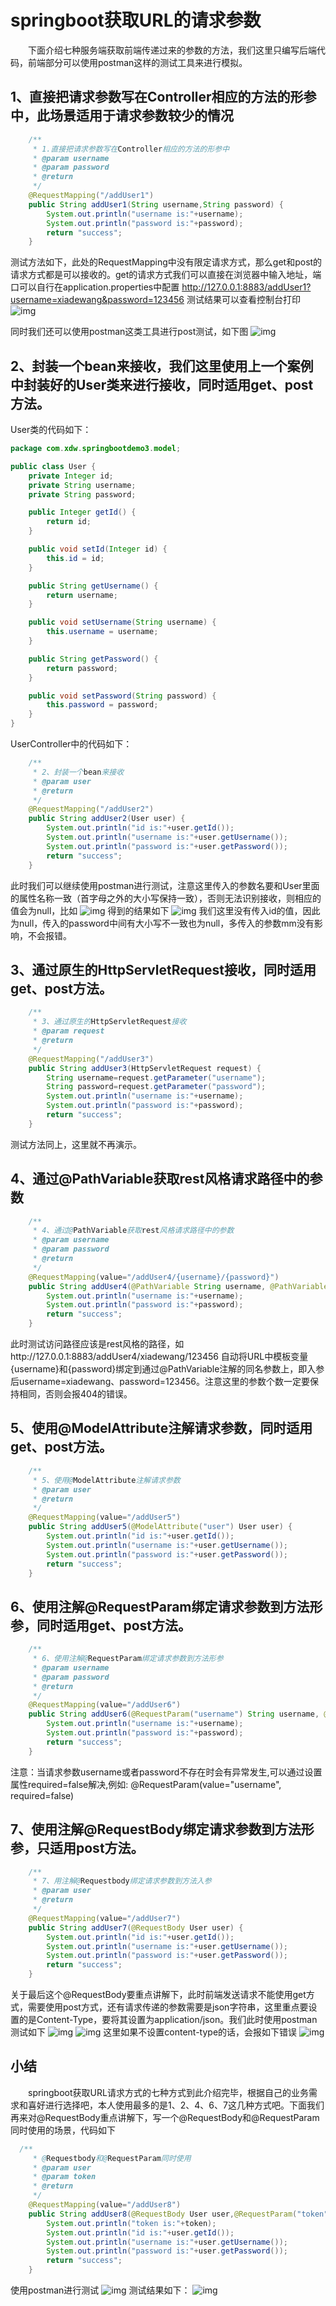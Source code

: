 # springboot获取URL的请求参数
　　下面介绍七种服务端获取前端传递过来的参数的方法，我们这里只编写后端代码，前端部分可以使用postman这样的测试工具来进行模拟。

## 1、直接把请求参数写在Controller相应的方法的形参中，此场景适用于请求参数较少的情况

```java
    /**
     * 1.直接把请求参数写在Controller相应的方法的形参中
     * @param username
     * @param password
     * @return
     */
    @RequestMapping("/addUser1")
    public String addUser1(String username,String password) {
        System.out.println("username is:"+username);
        System.out.println("password is:"+password);
        return "success";
    }
```

测试方法如下，此处的RequestMapping中没有限定请求方式，那么get和post的请求方式都是可以接收的。get的请求方式我们可以直接在浏览器中输入地址，端口可以自行在application.properties中配置
http://127.0.0.1:8883/addUser1?username=xiadewang&password=123456
测试结果可以查看控制台打印
![img](img/img1.jpg)

同时我们还可以使用postman这类工具进行post测试，如下图
![img](img/img2.jpg)

## 2、封装一个bean来接收，我们这里使用上一个案例中封装好的User类来进行接收，同时适用get、post方法。

User类的代码如下：
```java
package com.xdw.springbootdemo3.model;

public class User {
    private Integer id;
    private String username;
    private String password;

    public Integer getId() {
        return id;
    }

    public void setId(Integer id) {
        this.id = id;
    }

    public String getUsername() {
        return username;
    }

    public void setUsername(String username) {
        this.username = username;
    }

    public String getPassword() {
        return password;
    }

    public void setPassword(String password) {
        this.password = password;
    }
}

```

UserController中的代码如下：
```java
    /**
     * 2、封装一个bean来接收
     * @param user
     * @return
     */
    @RequestMapping("/addUser2")
    public String addUser2(User user) {
        System.out.println("id is:"+user.getId());
        System.out.println("username is:"+user.getUsername());
        System.out.println("password is:"+user.getPassword());
        return "success";
    }
```

此时我们可以继续使用postman进行测试，注意这里传入的参数名要和User里面的属性名称一致（首字母之外的大小写保持一致），否则无法识别接收，则相应的值会为null，比如
![img](img/img3.jpg)
得到的结果如下
![img](img/img4.jpg)
我们这里没有传入id的值，因此为null，传入的password中间有大小写不一致也为null，多传入的参数mm没有影响，不会报错。
## 3、通过原生的HttpServletRequest接收，同时适用get、post方法。

```java
    /**
     * 3、通过原生的HttpServletRequest接收
     * @param request
     * @return
     */
    @RequestMapping("/addUser3")
    public String addUser3(HttpServletRequest request) {
        String username=request.getParameter("username");
        String password=request.getParameter("password");
        System.out.println("username is:"+username);
        System.out.println("password is:"+password);
        return "success";
    }
```

测试方法同上，这里就不再演示。

## 4、通过@PathVariable获取rest风格请求路径中的参数
```java
    /**
     * 4、通过@PathVariable获取rest风格请求路径中的参数
     * @param username
     * @param password
     * @return
     */
    @RequestMapping(value="/addUser4/{username}/{password}")
    public String addUser4(@PathVariable String username, @PathVariable String password) {
        System.out.println("username is:"+username);
        System.out.println("password is:"+password);
        return "success";
    }
```
此时测试访问路径应该是rest风格的路径，如http://127.0.0.1:8883/addUser4/xiadewang/123456
自动将URL中模板变量{username}和{password}绑定到通过@PathVariable注解的同名参数上，即入参后username=xiadewang、password=123456。注意这里的参数个数一定要保持相同，否则会报404的错误。

## 5、使用@ModelAttribute注解请求参数，同时适用get、post方法。
```java
    /**
     * 5、使用@ModelAttribute注解请求参数
     * @param user
     * @return
     */
    @RequestMapping(value="/addUser5")
    public String addUser5(@ModelAttribute("user") User user) {
        System.out.println("id is:"+user.getId());
        System.out.println("username is:"+user.getUsername());
        System.out.println("password is:"+user.getPassword());
        return "success";
    }
```
## 6、使用注解@RequestParam绑定请求参数到方法形参，同时适用get、post方法。
```java
    /**
     * 6、使用注解@RequestParam绑定请求参数到方法形参
     * @param username
     * @param password
     * @return
     */
    @RequestMapping(value="/addUser6")
    public String addUser6(@RequestParam("username") String username, @RequestParam("password") String password) {
        System.out.println("username is:"+username);
        System.out.println("password is:"+password);
        return "success";
    }
```
注意：当请求参数username或者password不存在时会有异常发生,可以通过设置属性required=false解决,例如: @RequestParam(value="username", required=false)

## 7、使用注解@RequestBody绑定请求参数到方法形参，只适用post方法。
```java
    /**
     * 7、用注解@Requestbody绑定请求参数到方法入参
     * @param user
     * @return
     */
    @RequestMapping(value="/addUser7")
    public String addUser7(@RequestBody User user) {
        System.out.println("id is:"+user.getId());
        System.out.println("username is:"+user.getUsername());
        System.out.println("password is:"+user.getPassword());
        return "success";
    }
```
关于最后这个@RequestBody要重点讲解下，此时前端发送请求不能使用get方式，需要使用post方式，还有请求传递的参数需要是json字符串，这里重点要设置的是Content-Type，要将其设置为application/json。我们此时使用postman测试如下
![img](img/img5.jpg)
![img](img/img6.jpg)
这里如果不设置content-type的话，会报如下错误
![img](img/img7.jpg)

## 小结
　　springboot获取URL请求方式的七种方式到此介绍完毕，根据自己的业务需求和喜好进行选择吧，本人使用最多的是1、2、4、6、7这几种方式吧。下面我们再来对@RequestBody重点讲解下，写一个@RequestBody和@RequestParam同时使用的场景，代码如下
```java
  /**
     * @Requestbody和@RequestParam同时使用
     * @param user
     * @param token
     * @return
     */
    @RequestMapping(value="/addUser8")
    public String addUser8(@RequestBody User user,@RequestParam("token") String token) {
        System.out.println("token is:"+token);
        System.out.println("id is:"+user.getId());
        System.out.println("username is:"+user.getUsername());
        System.out.println("password is:"+user.getPassword());
        return "success";
    }
```
使用postman进行测试
![img](img/img8.jpg)
测试结果如下：
![img](img/img9.jpg)